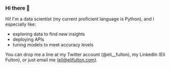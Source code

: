 ### Hi there 👋

Hi! I'm a data scientist (my current proficient language is Python), and I especially like:
* exploring data to find new insights
* deploying APIs
* tuning models to meet accuracy levels

You can drop me a line at my Twitter account (@eli__fulton), my LinkedIn (Eli Fulton), or just email me (eli@elifulton.com).

<!--
**elifulton/elifulton** is a ✨ _special_ ✨ repository because its `README.md` (this file) appears on your GitHub profile.

Here are some ideas to get you started:

- 🔭 I’m currently working on ...
- 🌱 I’m currently learning ...
- 👯 I’m looking to collaborate on ...
- 🤔 I’m looking for help with ...
- 💬 Ask me about ...
- 📫 How to reach me: ...
- 😄 Pronouns: ...
- ⚡ Fun fact: ...
-->

